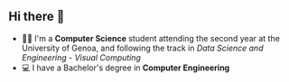 ## Hi there 👋

- 👨‍🎓 I'm a **Computer Science** student attending the second year at the University of Genoa, and following the track in *Data Science and Engineering - Visual Computing*
- 💻 I have a Bachelor's degree in **Computer Engineering**
